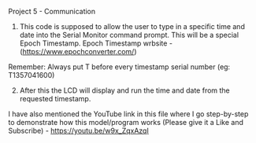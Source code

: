 Project 5 - Communication

1. This code is supposed to allow the user to type in a specific time and date into the Serial Monitor command prompt. This will be a special Epoch Timestamp. Epoch Timestamp wrbsite - (https://www.epochconverter.com/)

Remember: Always put T before every timestamp serial number (eg: T1357041600)

2. After this the LCD will display and run the time and date from the requested timestamp.

I have also mentioned the YouTube link in this file where I go step-by-step to demonstrate how this model/program works (Please give it a Like and Subscribe) - https://youtu.be/w9x_ZqxAzqI
